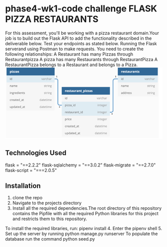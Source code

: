 # phase4-wk1-code challenge FLASK PIZZA RESTAURANTS
For this assessment, you'll be working with a pizza restaurant domain.Your job is to build out the Flask API to add the functionality described in the deliverable below.
Test your endpoints as stated below.
Running the Flask serverand using Postman to make requests.
You need to create the following relationships:
A Restaurant has many Pizzas through Restaurantpizza
A pizza has many Restaurants through RestaurantPizza
A RestaurantPizza belongs to a Restaurant and belongs to a Pizza.
![Alt text](image.png)
## Technologies Used
flask = "==2.2.2"
flask-sqlalchemy = "==3.0.2"
flask-migrate = "==2.7.0"
flask-script = "===2.0.5"
## Installation
1. clone the repo
2. Navigate to the projects directory
3. Install all the required dependencies.The root directory of this repository contains the Pipfile with all the required Python libraries for this project and restricts them to this repository.

To install the required libraries, run: pipenv install
4. Enter the pipenv shell
5. Set up the server by running python manage.py runserver
To populate the database run the command python seed.py
